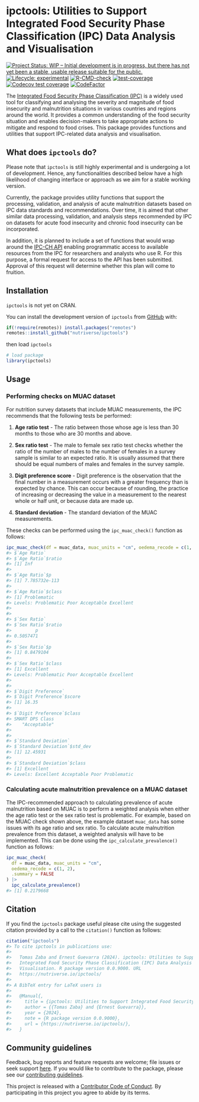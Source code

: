 
<!-- README.md is generated from README.Rmd. Please edit that file -->

# ipctools: Utilities to Support Integrated Food Security Phase Classification (IPC) Data Analysis and Visualisation

<!-- badges: start -->

[![Project Status: WIP – Initial development is in progress, but there
has not yet been a stable, usable release suitable for the
public.](https://www.repostatus.org/badges/latest/wip.svg)](https://www.repostatus.org/#wip)
[![Lifecycle:
experimental](https://img.shields.io/badge/lifecycle-experimental-orange.svg)](https://lifecycle.r-lib.org/articles/stages.html#experimental)
[![R-CMD-check](https://github.com/nutriverse/ipctools/actions/workflows/R-CMD-check.yaml/badge.svg)](https://github.com/nutriverse/ipctools/actions/workflows/R-CMD-check.yaml)
[![test-coverage](https://github.com/nutriverse/ipctools/actions/workflows/test-coverage.yaml/badge.svg)](https://github.com/nutriverse/ipctools/actions/workflows/test-coverage.yaml)
[![Codecov test
coverage](https://codecov.io/gh/nutriverse/ipctools/branch/main/graph/badge.svg)](https://app.codecov.io/gh/nutriverse/ipctools?branch=main)
[![CodeFactor](https://www.codefactor.io/repository/github/nutriverse/ipctools/badge)](https://www.codefactor.io/repository/github/nutriverse/ipctools)
<!-- badges: end -->

The [Integrated Food Security Phase Classification
(IPC)](https://www.ipcinfo.org/) is a widely used tool for classifying
and analysing the severity and magnitude of food insecurity and
malnutrition situations in various countries and regions around the
world. It provides a common understanding of the food security situation
and enables decision-makers to take appropriate actions to mitigate and
respond to food crises. This package provides functions and utilities
that support IPC-related data analysis and visualisation.

## What does `ipctools` do?

Please note that `ipctools` is still highly experimental and is
undergoing a lot of development. Hence, any functionalities described
below have a high likelihood of changing interface or approach as we aim
for a stable working version.

Currently, the package provides utility functions that support the
processing, validation, and analysis of acute malnutrition datasets
based on IPC data standards and recommendations. Over time, it is aimed
that other similar data processing, validation, and analysis steps
recommended by IPC on datasets for acute food insecurity and chronic
food insecurity can be incorporated.

In addition, it is planned to include a set of functions that would wrap
around the [IPC-CH
API](https://www.ipcinfo.org/ipc-country-analysis/api/) enabling
programmatic access to available resources from the IPC for researchers
and analysts who use R. For this purpose, a formal request for access to
the API has been submitted. Approval of this request will determine
whether this plan will come to fruition.

## Installation

`ipctools` is not yet on CRAN.

You can install the development version of `ipctools` from
[GitHub](https://github.com/nutriverse/ipctools) with:

``` r
if(!require(remotes)) install.packages("remotes")
remotes::install_github("nutriverse/ipctools")
```

then load `ipctools`

``` r
# load package
library(ipctools)
```

## Usage

### Performing checks on MUAC dataset

For nutrition survey datasets that include MUAC measurements, the IPC
recommends that the following tests be performed:

1.  **Age ratio test** - The ratio between those whose age is less than
    30 months to those who are 30 months and above.

2.  **Sex ratio test** - The male to female sex ratio test checks
    whether the ratio of the number of males to the number of females in
    a survey sample is similar to an expected ratio. It is usually
    assumed that there should be equal numbers of males and females in
    the survey sample.

3.  **Digit preference score** - Digit preference is the observation
    that the final number in a measurement occurs with a greater
    frequency than is expected by chance. This can occur because of
    rounding, the practice of increasing or decreasing the value in a
    measurement to the nearest whole or half unit, or because data are
    made up.

4.  **Standard deviation** - The standard deviation of the MUAC
    measurements.

These checks can be performed using the `ipc_muac_check()` function as
follows:

``` r
ipc_muac_check(df = muac_data, muac_units = "cm", oedema_recode = c(1, 2))
#> $`Age Ratio`
#> $`Age Ratio`$ratio
#> [1] Inf
#> 
#> $`Age Ratio`$p
#> [1] 7.785732e-113
#> 
#> $`Age Ratio`$class
#> [1] Problematic
#> Levels: Problematic Poor Acceptable Excellent
#> 
#> 
#> $`Sex Ratio`
#> $`Sex Ratio`$ratio
#>         p 
#> 0.5057471 
#> 
#> $`Sex Ratio`$p
#> [1] 0.8479104
#> 
#> $`Sex Ratio`$class
#> [1] Excellent
#> Levels: Problematic Poor Acceptable Excellent
#> 
#> 
#> $`Digit Preference`
#> $`Digit Preference`$score
#> [1] 16.35
#> 
#> $`Digit Preference`$class
#> SMART DPS Class 
#>    "Acceptable" 
#> 
#> 
#> $`Standard Deviation`
#> $`Standard Deviation`$std_dev
#> [1] 12.45931
#> 
#> $`Standard Deviation`$class
#> [1] Excellent
#> Levels: Excellent Acceptable Poor Problematic
```

### Calculating acute malnutrition prevalence on a MUAC dataset

The IPC-recommended approach to calculating prevalence of acute
malnutrition based on MUAC is to perform a weighted analysis when either
the age ratio test or the sex ratio test is problematic. For example,
based on the MUAC check shown above, the example dataset `muac_data` has
some issues with its age ratio and sex ratio. To calculate acute
malnutrition prevalence from this dataset, a weighted analysis will have
to be implemented. This can be done using the
`ipc_calculate_prevalence()` function as follows:

``` r
ipc_muac_check(
  df = muac_data, muac_units = "cm", 
  oedema_recode = c(1, 2), 
  .summary = FALSE
) |>
  ipc_calculate_prevalence()
#> [1] 0.2179668
```

## Citation

If you find the `ipctools` package useful please cite using the
suggested citation provided by a call to the `citation()` function as
follows:

``` r
citation("ipctools")
#> To cite ipctools in publications use:
#> 
#>   Tomas Zaba and Ernest Guevarra (2024). ipctools: Utilities to Support
#>   Integrated Food Security Phase Classification (IPC) Data Analysis and
#>   Visualisation. R package version 0.0.9000. URL
#>   https://nutriverse.io/ipctools/
#> 
#> A BibTeX entry for LaTeX users is
#> 
#>   @Manual{,
#>     title = {ipctools: Utilities to Support Integrated Food Security Phase Classification (IPC) Data Analysis and Visualisation},
#>     author = {{Tomas Zaba} and {Ernest Guevarra}},
#>     year = {2024},
#>     note = {R package version 0.0.9000},
#>     url = {https://nutriverse.io/ipctools/},
#>   }
```

## Community guidelines

Feedback, bug reports and feature requests are welcome; file issues or
seek support [here](https://github.com/nutriverse/ipctools/issues). If
you would like to contribute to the package, please see our
[contributing
guidelines](https://nutriverse.io/ipctools/CONTRIBUTING.html).

This project is released with a [Contributor Code of
Conduct](https://nutriverse.io/ipctools/CODE_OF_CONDUCT.html). By
participating in this project you agree to abide by its terms.
